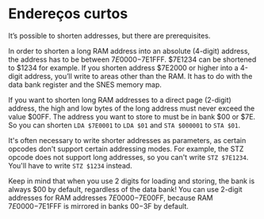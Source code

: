 # Endereços curtos

It’s possible to shorten addresses, but there are prerequisites.

In order to shorten a long RAM address into an absolute \(4-digit\) address, the address has to be between $7E0000-$7E1FFF. $7E1234 can be shortened to $1234 for example. If you shorten address $7E2000 or higher into a 4-digit address, you’ll write to areas other than the RAM. It has to do with the data bank register and the SNES memory map.

If you want to shorten long RAM addresses to a direct page \(2-digit\) address, the high and low bytes of the long address must never exceed the value $00FF. The address you want to store to must be in bank $00 or $7E. So you can shorten `LDA $7E0001` to `LDA $01` and `STA $000001` to `STA $01`.

It's often necessary to write shorter addresses as parameters, as certain opcodes don't support certain addressing modes. For example, the STZ opcode does not support long addresses, so you can't write `STZ $7E1234`. You'll have to write `STZ $1234` instead.

Keep in mind that when you use 2 digits for loading and storing, the bank is always $00 by default, regardless of the data bank! You can use 2-digit addresses for RAM addresses $7E0000-$7E00FF, because RAM $7E0000-$7E1FFF is mirrored in banks $00-$3F by default.

